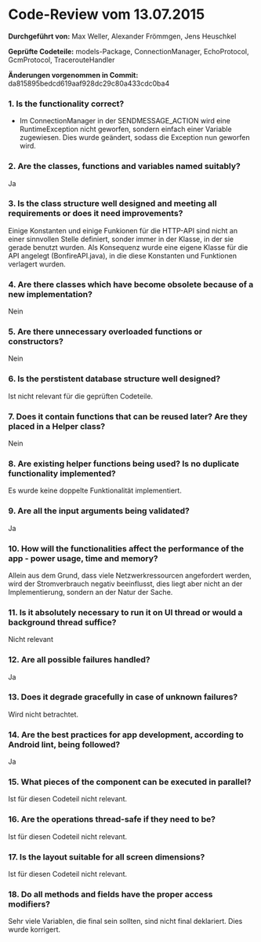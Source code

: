 # Code-Review vom 13.07.2015

**Durchgeführt von:** Max Weller, Alexander Frömmgen, Jens Heuschkel

**Geprüfte Codeteile:** models-Package, ConnectionManager, EchoProtocol, GcmProtocol, TracerouteHandler 

**Änderungen vorgenommen in Commit:** da815895bedcd619aaf928dc29c80a433cdc0ba4

### 1. Is the functionality correct?

- Im ConnectionManager in der SENDMESSAGE\_ACTION wird eine RuntimeException nicht geworfen, sondern einfach einer Variable zugewiesen. Dies wurde geändert, sodass die Exception nun geworfen wird.

### 2. Are the classes, functions and variables named suitably?

Ja

### 3. Is the class structure well designed and meeting all requirements or does it need improvements?

Einige Konstanten und einige Funkionen für die HTTP-API sind nicht an einer sinnvollen Stelle definiert, sonder immer in der Klasse, in der sie gerade benutzt wurden. Als Konsequenz wurde eine eigene Klasse für die API angelegt (BonfireAPI.java), in die diese Konstanten und Funktionen  verlagert wurden.

### 4. Are there classes which have become obsolete because of a new implementation?

Nein

### 5. Are there unnecessary overloaded functions or constructors?

Nein

### 6. Is the perstistent database structure well designed?

Ist nicht relevant für die geprüften Codeteile.

### 7. Does it contain functions that can be reused later? Are they placed in a Helper class?

Nein

### 8. Are existing helper functions being used? Is no duplicate functionality implemented?

Es wurde keine doppelte Funktionalität implementiert.

### 9. Are all the input arguments being validated?

Ja

### 10. How will the functionalities affect the performance of the app - power usage, time and memory?

Allein aus dem Grund, dass viele Netzwerkressourcen angefordert werden, wird der Stromverbrauch negativ beeinflusst, dies liegt aber nicht an der Implementierung, sondern an der Natur der Sache.

### 11. Is it absolutely necessary to run it on UI thread or would a background thread suffice?

Nicht relevant

### 12. Are all possible failures handled?

Ja

### 13. Does it degrade gracefully in case of unknown failures?

Wird nicht betrachtet.

### 14. Are the best practices for app development, according to Android lint, being followed?

Ja

### 15. What pieces of the component can be executed in parallel?

Ist für diesen Codeteil nicht relevant.

### 16. Are the operations thread-safe if they need to be?

Ist für diesen Codeteil nicht relevant.

### 17. Is the layout suitable for all screen dimensions?

Ist für diesen Codeteil nicht relevant.

### 18. Do all methods and fields have the proper access modifiers?

Sehr viele Variablen, die final sein sollten, sind nicht final deklariert. Dies wurde korrigert.
